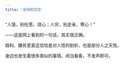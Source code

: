 ```yaml
---
title: '金钱和交往'
---
```

“人饿，别吃葱，烧心；人穷，别走亲，寒心！”

——这是网上看到的一句话，其实很正确。

趋利、嫌贫爱富这恰恰是对人性的剖析，也是部分人之天性。

身边也发生着很多类似的事情，闲当看看，不发声即可。
